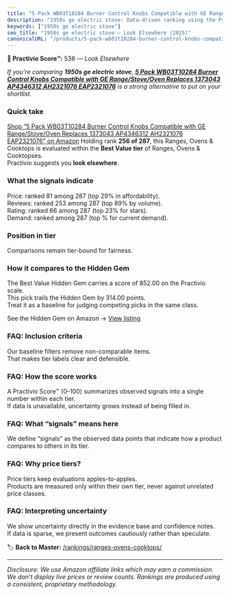 ```yaml
---
title: "5 Pack WB03T10284 Burner Control Knobs Compatible with GE Range/Stove/Oven Replaces 1373043 AP4346312 AH2321076 EAP2321076"
description: "1950s ge electric stove: Data-driven ranking using the Practivio Score™. Positioned by quality, value, demand, findability, momentum."
keywords: ["1950s ge electric stove"]
seo_title: "1950s ge electric stove — Look Elsewhere (2025)"
canonicalURL: "/products/5-pack-wb03t10284-burner-control-knobs-compatible-with-ge-rangestoveoven-replaces-1373043-ap4346312-ah2321076-eap2321076-B0DT91MQL5/"
---
```


**🚫 Practivio Score™:** 538 — _Look Elsewhere_


*If you're comparing **1950s ge electric stove**, **[5 Pack WB03T10284 Burner Control Knobs Compatible with GE Range/Stove/Oven Replaces 1373043 AP4346312 AH2321076 EAP2321076](https://www.amazon.com/dp/B0DT91MQL5?tag=practivio-20)** is a strong alternative to put on your shortlist.*
### Quick take
[Shop “5 Pack WB03T10284 Burner Control Knobs Compatible with GE Range/Stove/Oven Replaces 1373043 AP4346312 AH2321076 EAP2321076” on Amazon](https://www.amazon.com/dp/B0DT91MQL5?tag=practivio-20)
Holding rank **256 of 287**, this Ranges, Ovens & Cooktops is evaluated within the **Best Value tier** of Ranges, Ovens & Cooktopses.  
Practivio suggests you **look elsewhere**.

### What the signals indicate
Price: ranked 81 among 287 (top 29% in affordability).  
Reviews: ranked 253 among 287 (top 89% by volume).  
Rating: ranked 66 among 287 (top 23% for stars).  
Demand: ranked  among 287 (top % for current demand).

### Position in tier
Comparisons remain tier-bound for fairness.

### How it compares to the Hidden Gem
The Best Value Hidden Gem carries a score of 852.00 on the Practivio scale.  
This pick trails the Hidden Gem by 314.00 points.  
Treat it as a baseline for judging competing picks in the same class.  

See the Hidden Gem on Amazon → [View listing](https://www.amazon.com/dp/B0CHJ5HFNB?tag=practivio-20)

### FAQ: Inclusion criteria
Our baseline filters remove non-comparable items.  
That makes tier labels clear and defensible.

### FAQ: How the score works
A Practivio Score™ (0–100) summarizes observed signals into a single number within each tier.  
If data is unavailable, uncertainty grows instead of being filled in.

### FAQ: What “signals” means here
We define “signals” as the observed data points that indicate how a product compares to others in its tier.

### FAQ: Why price tiers?
Price tiers keep evaluations apples-to-apples.  
Products are measured only within their own tier, never against unrelated price classes.

### FAQ: Interpreting uncertainty
We show uncertainty directly in the evidence base and confidence notes.  
If data is sparse, we present outcomes cautiously rather than speculate.


🏷️ **Back to Master:** [/rankings/ranges-ovens-cooktops/](/rankings/ranges-ovens-cooktops/)

---
_Disclosure: We use Amazon affiliate links which may earn a commission. We don’t display live prices or review counts. Rankings are produced using a consistent, proprietary methodology._
